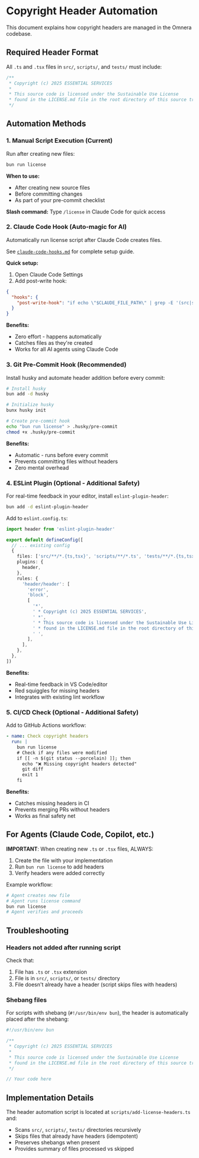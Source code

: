 # Copyright Header Automation

This document explains how copyright headers are managed in the Omnera codebase.

## Required Header Format

All `.ts` and `.tsx` files in `src/`, `scripts/`, and `tests/` must include:

```typescript
/**
 * Copyright (c) 2025 ESSENTIAL SERVICES
 *
 * This source code is licensed under the Sustainable Use License
 * found in the LICENSE.md file in the root directory of this source tree.
 */
```

## Automation Methods

### 1. Manual Script Execution (Current)

Run after creating new files:

```bash
bun run license
```

**When to use:**

- After creating new source files
- Before committing changes
- As part of your pre-commit checklist

**Slash command:** Type `/license` in Claude Code for quick access

### 2. Claude Code Hook (Auto-magic for AI)

Automatically run license script after Claude Code creates files.

See [`claude-code-hooks.md`](./claude-code-hooks.md) for complete setup guide.

**Quick setup:**

1. Open Claude Code Settings
2. Add post-write hook:

```json
{
  "hooks": {
    "post-write-hook": "if echo \"$CLAUDE_FILE_PATH\" | grep -E '(src|scripts|tests)/.*\\.tsx?$' > /dev/null 2>&1; then cd /Users/thomasjeanneau/Codes/omnera-v2 && bun run license 2>&1 | grep 'Added header' || true; else true; fi"
  }
}
```

**Benefits:**

- Zero effort - happens automatically
- Catches files as they're created
- Works for all AI agents using Claude Code

### 3. Git Pre-Commit Hook (Recommended)

Install husky and automate header addition before every commit:

```bash
# Install husky
bun add -d husky

# Initialize husky
bunx husky init

# Create pre-commit hook
echo "bun run license" > .husky/pre-commit
chmod +x .husky/pre-commit
```

**Benefits:**

- Automatic - runs before every commit
- Prevents committing files without headers
- Zero mental overhead

### 4. ESLint Plugin (Optional - Additional Safety)

For real-time feedback in your editor, install `eslint-plugin-header`:

```bash
bun add -d eslint-plugin-header
```

Add to `eslint.config.ts`:

```typescript
import header from 'eslint-plugin-header'

export default defineConfig([
  // ... existing config
  {
    files: ['src/**/*.{ts,tsx}', 'scripts/**/*.ts', 'tests/**/*.{ts,tsx}'],
    plugins: {
      header,
    },
    rules: {
      'header/header': [
        'error',
        'block',
        [
          '*',
          ' * Copyright (c) 2025 ESSENTIAL SERVICES',
          ' *',
          ' * This source code is licensed under the Sustainable Use License',
          ' * found in the LICENSE.md file in the root directory of this source tree.',
          ' ',
        ],
      ],
    },
  },
])
```

**Benefits:**

- Real-time feedback in VS Code/editor
- Red squiggles for missing headers
- Integrates with existing lint workflow

### 5. CI/CD Check (Optional - Additional Safety)

Add to GitHub Actions workflow:

```yaml
- name: Check copyright headers
  run: |
    bun run license
    # Check if any files were modified
    if [[ -n $(git status --porcelain) ]]; then
      echo "❌ Missing copyright headers detected"
      git diff
      exit 1
    fi
```

**Benefits:**

- Catches missing headers in CI
- Prevents merging PRs without headers
- Works as final safety net

## For Agents (Claude Code, Copilot, etc.)

**IMPORTANT**: When creating new `.ts` or `.tsx` files, ALWAYS:

1. Create the file with your implementation
2. Run `bun run license` to add headers
3. Verify headers were added correctly

Example workflow:

```bash
# Agent creates new file
# Agent runs license command
bun run license
# Agent verifies and proceeds
```

## Troubleshooting

### Headers not added after running script

Check that:

1. File has `.ts` or `.tsx` extension
2. File is in `src/`, `scripts/`, or `tests/` directory
3. File doesn't already have a header (script skips files with headers)

### Shebang files

For scripts with shebang (`#!/usr/bin/env bun`), the header is automatically placed after the shebang:

```typescript
#!/usr/bin/env bun

/**
 * Copyright (c) 2025 ESSENTIAL SERVICES
 *
 * This source code is licensed under the Sustainable Use License
 * found in the LICENSE.md file in the root directory of this source tree.
 */

// Your code here
```

## Implementation Details

The header automation script is located at `scripts/add-license-headers.ts` and:

- Scans `src/`, `scripts/`, `tests/` directories recursively
- Skips files that already have headers (idempotent)
- Preserves shebangs when present
- Provides summary of files processed vs skipped
